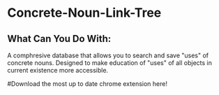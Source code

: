 # Concrete-Noun-Link-Tree

## What Can You Do With:
A comphresive database that allows you to search and save "uses" of concrete nouns. Designed to make education of "uses" of all objects in current existence more accessible.

#Download the most up to date chrome extension here!

